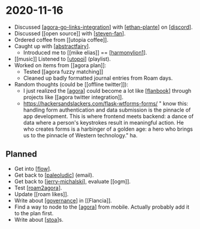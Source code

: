 # 2020-11-16

- Discussed [[agora-go-links-integration]] with [[ethan-plante]] on [[discord]].
- Discussed [[open source]] with [[steven-fan]].
- Ordered coffee from [[utopia coffee]].
- Caught up with [[abstractfairy]].
  - Introduced me to [[mike elias]] == [[harmonylion1]].
- [[music]] Listened to [[utopoi]] (playlist).
- Worked on items from [[agora plan]]:
  - Tested [[agora fuzzy matching]]
  - Cleaned up badly formatted journal entries from Roam days.
- Random thoughts (could be [[offline twitter]]):
  - I just realized the [[agora]] could become a lot like [[flanbook]] through projects like [[agora twitter integration]].
  - https://hackersandslackers.com/flask-wtforms-forms/ " know this: handling form authentication and data submission is the pinnacle of app development. This is where frontend meets backend: a dance of data where a person's keystrokes result in meaningful action. He who creates forms is a harbinger of a golden age: a hero who brings us to the pinnacle of Western technology." ha.

## Planned
- Get into [[flow]].
- Get back to [[paleoludic]] (email).
- Get back to [[jerry-michalski]], evaluate [[ogm]].
- Test [[roam2agora]].
- Update [[roam likes]].
- Write about [[governance]] in [[Flancia]].
- Find a way to node to the [[agora]] from mobile. Actually probably add it to the plan first.
- Write about [[stoa]]s.

[//begin]: # "Autogenerated link references for markdown compatibility"
[agora-go-links-integration]: ../agora-go-links-integration "Agora Go Links Integration"
[ethan-plante]: ../ethan-plante "Ethan Plante"
[discord]: ../discord "Discord"
[steven-fan]: ../steven-fan "Steven Fan"
[abstractfairy]: ../abstractfairy "AbstractFairy"
[harmonylion1]: ../harmonylion1 "Harmonylion1"
[utopoi]: ../utopoi "Utopoi"
[agora]: ../agora "Agora"
[flanbook]: ../flanbook "Flanbook"
[flow]: ../flow "Flow"
[paleoludic]: ../paleoludic "Paleoludic"
[jerry-michalski]: ../jerry-michalski "Jerry Michalski"
[roam2agora]: ../roam2agora "Roam2agora"
[governance]: ../governance "Governance"
[stoa]: ../stoa "Stoa"
[//end]: # "Autogenerated link references"
